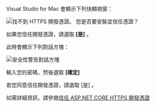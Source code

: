 Visual Studio for Mac 會顯示下列快顯視窗：

![找不到 HTTPS 開發憑證。 您是否要安裝並信任憑證？](~/getting-started/_static/trustCertMac.png)

如果您信任開發憑證，請選取 **[是]** 。

此時會顯示下列對話方塊：

![安全性警告對話方塊](~/getting-started/_static/certMac.png)

輸入您的密碼，然後選取 **[確定]**

若您同意信任開發憑證，請選取 [是]  。

如需詳細資訊，請參閱[信任 ASP.NET CORE HTTPS 開發憑證](xref:security/enforcing-ssl#trust-the-aspnet-core-https-development-certificate-on-windows-and-macos)